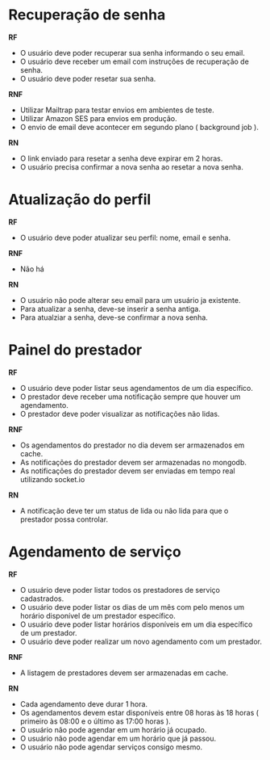 # Recuperação de senha

**RF**

- O usuário deve poder recuperar sua senha informando o seu email.
- O usuário deve receber um email com instruções de recuperação de senha.
- O usuário deve poder resetar sua senha.

**RNF**

- Utilizar Mailtrap para testar envios em ambientes de teste.
- Utilizar Amazon SES para envios em produção.
- O envio de email deve acontecer em segundo plano ( background job ).

**RN**

- O link enviado para resetar a senha deve expirar em 2 horas.
- O usuário precisa confirmar a nova senha ao resetar a nova senha.

# Atualização do perfil

**RF**

- O usuário deve poder atualizar seu perfil: nome, email e senha.

**RNF**

- Não há

**RN**

- O usuário não pode alterar seu email para um usuário ja existente.
- Para atualizar a senha, deve-se inserir a senha antiga.
- Para atualziar a senha, deve-se confirmar a nova senha.

# Painel do prestador

**RF**

- O usuário deve poder listar seus agendamentos de um dia específico.
- O prestador deve receber uma notificação sempre que houver um agendamento.
- O prestador deve poder visualizar as notificações não lidas.

**RNF**

- Os agendamentos do prestador no dia devem ser armazenados em cache.
- As notificações do prestador devem ser armazenadas no mongodb.
- As notificações do prestador devem ser enviadas em tempo real utilizando socket.io

**RN**

- A notificação deve ter um status de lida ou não lida para que o prestador possa controlar.

# Agendamento de serviço

**RF**

- O usuário deve poder listar todos os prestadores de serviço cadastrados.
- O usuário deve poder listar os dias de um mês com pelo menos um horário disponível de um prestador específico.
- O usuário deve poder listar horários disponíveis em um dia específico de um prestador.
- O usuário deve poder realizar um novo agendamento com um prestador.

**RNF**

- A listagem de prestadores devem ser armazenadas em cache.

**RN**

- Cada agendamento deve durar 1 hora.
- Os agendamentos devem estar disponíveis entre 08 horas às 18 horas ( primeiro às 08:00 e o último as 17:00 horas ).
- O usuário não pode agendar em um horário já ocupado.
- O usuário não pode agendar em um horário que já passou.
- O usuário não pode agendar serviços consigo mesmo.
